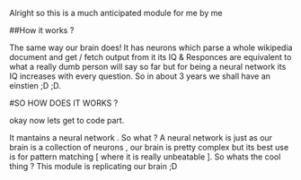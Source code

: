 Alright so this is a much anticipated module for me by me 

##How it works ?

The same way our brain does!
It has neurons which parse a whole wikipedia document and get / fetch output from it
its IQ & Responces are equivalent to what a really dumb person will say so far but
for being a neural network its IQ increases with every question. So in about 3 years we shall
have an einstien ;D ;D.

#SO HOW DOES IT WORKS ?

okay now lets get to code part.

It mantains a neural network . So what ?
A neural network is just as our brain is a collection of neurons , our brain is pretty complex
but its best use is for pattern matching [ where it is really unbeatable ]. So whats the cool thing ? 
This module is replicating our brain ;D


